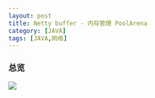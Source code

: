 ```yaml
---
layout: post
title: Netty buffer - 内存管理 PoolArena
category: [JAVA]
tags: [JAVA,网络]
---
```


### 总览
![](http://of83v97ri.bkt.gdipper.com/poolarena.png)





